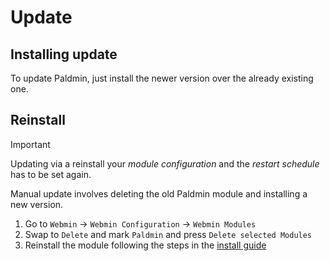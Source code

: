 # Update

## Installing update
To update Paldmin, just install the newer version over the already existing one.

## Reinstall

> [!IMPORTANT]
> Updating via a reinstall your _module configuration_ and the _restart schedule_ has to be set again.

Manual update involves deleting the old Paldmin module and installing a new version.

1. Go to `Webmin` -> `Webmin Configuration` -> `Webmin Modules`
2. Swap to `Delete` and mark `Paldmin` and press `Delete selected Modules`
3. Reinstall the module following the steps in the [install guide](./install.md#basic-installation)
